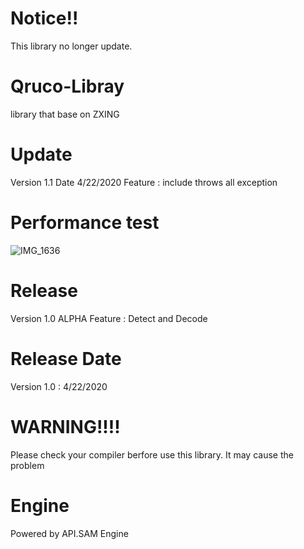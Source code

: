 # Notice!!
This library no longer update.

# Qruco-Libray
library that base on ZXING

# Update
Version 1.1
Date 4/22/2020
Feature : include throws all exception

# Performance test
![IMG_1636](https://user-images.githubusercontent.com/48949523/79940487-145abc00-848c-11ea-8280-da634442ae4e.jpg)



# Release
Version 1.0 ALPHA Feature : Detect and Decode

# Release Date
Version 1.0 : 4/22/2020

# WARNING!!!!
Please check your compiler berfore use this library. It may cause the problem

# Engine
Powered by API.SAM Engine

